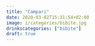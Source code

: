 ```yaml
---
title: "Campari"
date: 2020-03-02T15:31:54+02:00
image: i/categories/bibite.jpg
drinkscategories: ["bibite"] 
draft: true
---
```


